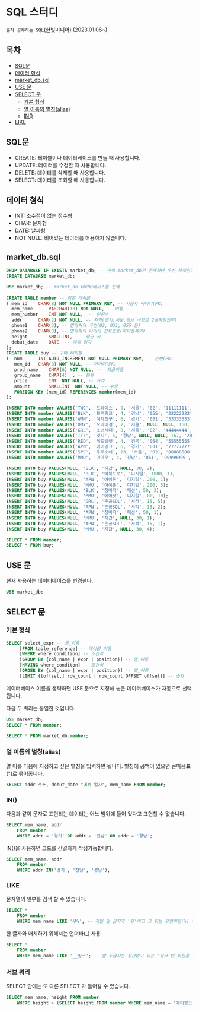 # SQL 스터디
`혼자 공부하는 SQL`(한빛미디어) (2023.01.06~)

## 목차
- [SQL문](#sql-)
- [데이터 형식](#------)
- [market_db.sql](#market-dbsql)
- [USE 문](#use--)
- [SELECT 문](#select--)
    * [기본 형식](#-----)
    * [열 이름의 별칭(alias)](#---------alias-)
    * [IN()](#in--)
- [LIKE](#like)

## SQL문
- CREATE: 테이블이나 데이터베이스를 만들 때 사용합니다.
- UPDATE: 데이터를 수정할 때 사용합니다.
- DELETE: 데이터를 삭제할 때 사용합니다.
- SELECT: 데이터를 조회할 때 사용합니다.


## 데이터 형식
- INT: 소수점이 없는 정수형
- CHAR: 문자형
- DATE: 날짜형
- NOT NULL: 비어있는 데이터를 허용하지 않습니다.

## market_db.sql
```sql
DROP DATABASE IF EXISTS market_db; -- 만약 market_db가 존재하면 우선 삭제한다.
CREATE DATABASE market_db;

USE market_db; -- market_db 데이터베이스를 선택
    
CREATE TABLE member -- 회원 테이블
( mem_id  	CHAR(8) NOT NULL PRIMARY KEY, -- 사용자 아이디(PK)
  mem_name    	VARCHAR(10) NOT NULL, -- 이름
  mem_number    INT NOT NULL,  -- 인원수
  addr	  	CHAR(2) NOT NULL, -- 지역(경기,서울,경남 식으로 2글자만입력)
  phone1	CHAR(3), -- 연락처의 국번(02, 031, 055 등)
  phone2	CHAR(8), -- 연락처의 나머지 전화번호(하이픈제외)
  height    	SMALLINT,  -- 평균 키
  debut_date	DATE  -- 데뷔 일자
);
CREATE TABLE buy -- 구매 테이블
(  num 		INT AUTO_INCREMENT NOT NULL PRIMARY KEY, -- 순번(PK)
   mem_id  	CHAR(8) NOT NULL, -- 아이디(FK)
   prod_name 	CHAR(6) NOT NULL, --  제품이름
   group_name 	CHAR(4)  , -- 분류
   price     	INT  NOT NULL, -- 가격
   amount    	SMALLINT  NOT NULL, -- 수량
   FOREIGN KEY (mem_id) REFERENCES member(mem_id)
);

INSERT INTO member VALUES('TWC', '트와이스', 9, '서울', '02', '11111111', 167, '2015.10.19');
INSERT INTO member VALUES('BLK', '블랙핑크', 4, '경남', '055', '22222222', 163, '2016.08.08');
INSERT INTO member VALUES('WMN', '여자친구', 6, '경기', '031', '33333333', 166, '2015.01.15');
INSERT INTO member VALUES('OMY', '오마이걸', 7, '서울', NULL, NULL, 160, '2015.04.21');
INSERT INTO member VALUES('GRL', '소녀시대', 8, '서울', '02', '44444444', 168, '2007.08.02');
INSERT INTO member VALUES('ITZ', '잇지', 5, '경남', NULL, NULL, 167, '2019.02.12');
INSERT INTO member VALUES('RED', '레드벨벳', 4, '경북', '054', '55555555', 161, '2014.08.01');
INSERT INTO member VALUES('APN', '에이핑크', 6, '경기', '031', '77777777', 164, '2011.02.10');
INSERT INTO member VALUES('SPC', '우주소녀', 13, '서울', '02', '88888888', 162, '2016.02.25');
INSERT INTO member VALUES('MMU', '마마무', 4, '전남', '061', '99999999', 165, '2014.06.19');

INSERT INTO buy VALUES(NULL, 'BLK', '지갑', NULL, 30, 2);
INSERT INTO buy VALUES(NULL, 'BLK', '맥북프로', '디지털', 1000, 1);
INSERT INTO buy VALUES(NULL, 'APN', '아이폰', '디지털', 200, 1);
INSERT INTO buy VALUES(NULL, 'MMU', '아이폰', '디지털', 200, 5);
INSERT INTO buy VALUES(NULL, 'BLK', '청바지', '패션', 50, 3);
INSERT INTO buy VALUES(NULL, 'MMU', '에어팟', '디지털', 80, 10);
INSERT INTO buy VALUES(NULL, 'GRL', '혼공SQL', '서적', 15, 5);
INSERT INTO buy VALUES(NULL, 'APN', '혼공SQL', '서적', 15, 2);
INSERT INTO buy VALUES(NULL, 'APN', '청바지', '패션', 50, 1);
INSERT INTO buy VALUES(NULL, 'MMU', '지갑', NULL, 30, 1);
INSERT INTO buy VALUES(NULL, 'APN', '혼공SQL', '서적', 15, 1);
INSERT INTO buy VALUES(NULL, 'MMU', '지갑', NULL, 30, 4);

SELECT * FROM member;
SELECT * FROM buy;


```

## USE 문
현재 사용하는 데이터베이스를 변경한다.
```sql
USE market_db;
```

## SELECT 문

### 기본 형식
```sql
SELECT select_expr -- 열_이름
     [FROM table_reference] -- 테이블_이름 
     [WHERE where_condition] -- 조건식
     [GROUP BY {col_name | expr | position}] -- 열_이름
     [HAVING where_conditon] -- 조건식
     [ORDER BY {col_name | expr | position}] -- 열_이름
     [LIMIT {[offset,] row_count | row_count OFFSET offset}] -- 숫자
```

데이터베이스 이름을 생략하면 USE 문으로 지정해 놓은 데이터베이스가 자동으로 선택됩니다. 

다음 두 쿼리는 동일한 것입니다. 
```sql
USE market_db;
SELECT * FROM member;
```
```sql
SELECT * FROM market_db.member;
```

### 열 이름의 별칭(alias)
열 이름 다음에 지정하고 싶은 별칭을 입력하면 됩니다. 별칭에 공백이 있으면 큰따옴표(")로 묶어줍니다.
```sql
SELECT addr 주소, debut_date "데뷔 일자", mem_name FROM member;
```

### IN()
다음과 같이 문자로 표현되는 데이터는 어느 범위에 들어 있다고 표현할 수 없습니다.
```sql
SELECT mem_name, addr
    FROM member
    WHERE addr = '경기' OR addr = '전남' OR addr = '경남';
```
IN()을 사용하면 코드를 간결하게 작성가능합니다.
```sql
SELECT mem_name, addr
    FROM member
    WHERE addr IN('경기', '전남', '경남');
```

### LIKE
문자열의 일부를 검색 할 수 있습니다.
```sql
SELECT *
    FROM member
    WHERE mem_name LIKE '우%'; -- 제일 앞 글자가 '우'이고 그 뒤는 무엇이든(%) 허용
```
한 글자와 매치하기 위해서는 언더바(_) 사용
```sql
SELECT *
    FROM member
    WHERE mem_name LIKE '__핑크'; -- 앞 두글자는 상관없고 뒤는 '핑크'인 회원을 검색
```

### 서브 쿼리
SELECT 안에는 또 다른 SELECT 가 들어갈 수 있습니다.
```sql
SELECT mem_name, height FROM member
    WHERE height > (SELECT height FROM member WHERE mem_name = '에이핑크');
```